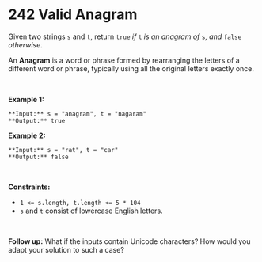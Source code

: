 # 242 Valid Anagram

Given two strings `s` and `t`, return `true` *if* `t` *is an anagram of* `s`*, and* `false` *otherwise*.


An **Anagram** is a word or phrase formed by rearranging the letters of a different word or phrase, typically using all the original letters exactly once.


 


**Example 1:**



```
**Input:** s = "anagram", t = "nagaram"
**Output:** true

```
**Example 2:**



```
**Input:** s = "rat", t = "car"
**Output:** false

```

 


**Constraints:**


* `1 <= s.length, t.length <= 5 * 104`
* `s` and `t` consist of lowercase English letters.


 


**Follow up:** What if the inputs contain Unicode characters? How would you adapt your solution to such a case?


